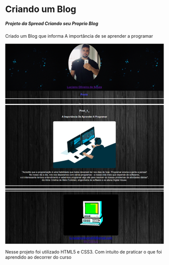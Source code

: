 # Criando um Blog
<h5> Projeto da Spread Criando seu Proprio Blog</h5>
<p>Criado um Blog que informa A importância de se aprender a programar</p>
<img src="imagens/blog01.png">
<img src="imagens/blog02.png">
<img src="imagens/blog03.png">
<p>Nesse projeto foi utilizado HTML5 e CSS3.
Com intuito de praticar o que foi aprendido ao decorrer do curso</p>